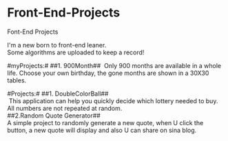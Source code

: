 # Front-End-Projects
Font-End Projects

I'm a new born to front-end leaner.<br> 
Some algorithms are uploaded to keep a record!

#myProjects:#
##1. 900Month##
  Only 900 months are available in a whole life. Choose your own birthday, the gone months are shown in a 30X30 tables.
  
#Projects:#
##1. DoubleColorBall##
<br>
  This application can help you quickly decide which lottery needed to buy. All numbers are not repeated at random.
  <br>
##2.Random Quote Generator##
<br>
  A simple project to randomly generate a new quote, when U click the button, a new quote will display and also U can share on sina blog.
